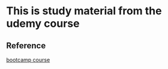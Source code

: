 # This is study material from the udemy course 

## Reference

[bootcamp course](https://www.udemy.com/course/the-complete-elixir-and-phoenix-bootcamp-and-tutorial/learn/lecture/5434302#overview)
